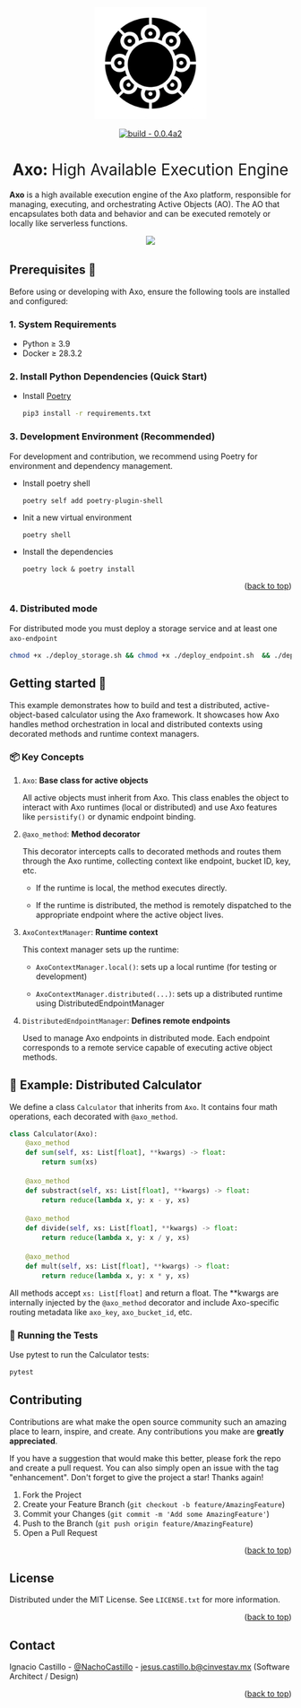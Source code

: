 <p align="center">
  <img width="200" src="./assets/logo.png" />
</p>

<div align=center>
<a href="https://test.pypi.org/project/mictlanx/"><img src="https://img.shields.io/badge/build-0.0.4a2-2ea44f?logo=Logo&logoColor=%23000" alt="build - 0.0.4a2"></a>
</div>
<div align=center>
	<h1>Axo: <span style="font-weight:normal;"> High Available Execution Engine</span></h1>
</div>

**Axo** is a high available execution engine of the Axo platform, responsible for managing, executing, and orchestrating Active Objects (AO). The AO that encapsulates both data and behavior and can be executed remotely or locally like serverless functions.
<!-- **Axo** is a prototype active object system for intensive application. For now the source code is kept private, and it is for the exclusive use of the *Muyal-ilal* research group.  -->


<p align="center">
  <!-- <img width="750" src="./assets/activex_01.png" /> -->
  <img width="750" src="./assets/arch.gif" />
</p>


## Prerequisites 🧾
Before using or developing with Axo, ensure the following tools are installed and configured:

### 1. System Requirements
  - Python ≥ 3.9
  - Docker ≥ 28.3.2
### 2. Install Python Dependencies (Quick Start)
- Install [Poetry](https://python-poetry.org/)
  ```bash
  pip3 install -r requirements.txt
  ```
### 3. Development Environment (Recommended)
For development and contribution, we recommend using Poetry for environment and dependency management.

- Install poetry shell
  ```
  poetry self add poetry-plugin-shell
  ```
- Init a new virtual environment 
  ```
  poetry shell
  ```
- Install the dependencies
  ```
  poetry lock & poetry install
  ```

<p align="right">(<a href="#top">back to top</a>)</p>

### 4. Distributed mode 
For distributed mode you must deploy a storage service and at least one ```axo-endpoint```

```bash
chmod +x ./deploy_storage.sh && chmod +x ./deploy_endpoint.sh  && ./deploy_storage.sh && deploy_endpoint.sh
```

## Getting started 🚀

This example demonstrates how to build and test a distributed, active-object-based calculator using the Axo framework. It showcases how Axo handles method orchestration in local and distributed contexts using decorated methods and runtime context managers.

### 📦 Key Concepts

1. ```Axo```: **Base class for active objects**

    All active objects must inherit from Axo. This class enables the object to interact with Axo runtimes (local or distributed) and use Axo features like ```persistify()``` or dynamic endpoint binding.

2. ```@axo_method```: **Method decorator**

    This decorator intercepts calls to decorated methods and routes them through the Axo runtime, collecting context like endpoint, bucket ID, key, etc.

    - If the runtime is local, the method executes directly.

    - If the runtime is distributed, the method is remotely dispatched to the appropriate endpoint where the active object lives.

3. ```AxoContextManager```: **Runtime context**

    This context manager sets up the runtime:

    - ```AxoContextManager.local()```: sets up a local runtime (for testing or development)

    - ```AxoContextManager.distributed(...)```: sets up a distributed runtime using DistributedEndpointManager

4. ```DistributedEndpointManager```: **Defines remote endpoints**

    Used to manage Axo endpoints in distributed mode. Each endpoint corresponds to a remote service capable of executing active object methods.

## 📐 Example: Distributed Calculator
We define a class ```Calculator``` that inherits from ```Axo```. It contains four math operations, each decorated with ```@axo_method```.

```python
class Calculator(Axo):
    @axo_method
    def sum(self, xs: List[float], **kwargs) -> float:
        return sum(xs)

    @axo_method
    def substract(self, xs: List[float], **kwargs) -> float:
        return reduce(lambda x, y: x - y, xs)

    @axo_method
    def divide(self, xs: List[float], **kwargs) -> float:
        return reduce(lambda x, y: x / y, xs)

    @axo_method
    def mult(self, xs: List[float], **kwargs) -> float:
        return reduce(lambda x, y: x * y, xs)
```
All methods accept ```xs: List[float]``` and return a float. The **kwargs are internally injected by the ```@axo_method``` decorator and include Axo-specific routing metadata like ```axo_key```, ```axo_bucket_id```, etc.


### 🧪 Running the Tests
Use pytest to run the Calculator tests:
```bash
pytest 
```

<!-- CONTRIBUTING -->
## Contributing

Contributions are what make the open source community such an amazing place to learn, inspire, and create. Any contributions you make are **greatly appreciated**.

If you have a suggestion that would make this better, please fork the repo and create a pull request. You can also simply open an issue with the tag "enhancement".
Don't forget to give the project a star! Thanks again!

1. Fork the Project
2. Create your Feature Branch (`git checkout -b feature/AmazingFeature`)
3. Commit your Changes (`git commit -m 'Add some AmazingFeature'`)
4. Push to the Branch (`git push origin feature/AmazingFeature`)
5. Open a Pull Request

<p align="right">(<a href="#top">back to top</a>)</p>



<!-- LICENSE -->
## License

Distributed under the MIT License. See `LICENSE.txt` for more information.

<p align="right">(<a href="#top">back to top</a>)</p>



<!-- CONTACT -->
## Contact


 Ignacio Castillo - [@NachoCastillo]() - jesus.castillo.b@cinvestav.mx (Software Architect / Design)

<p align="right">(<a href="#top">back to top</a>)</p>
